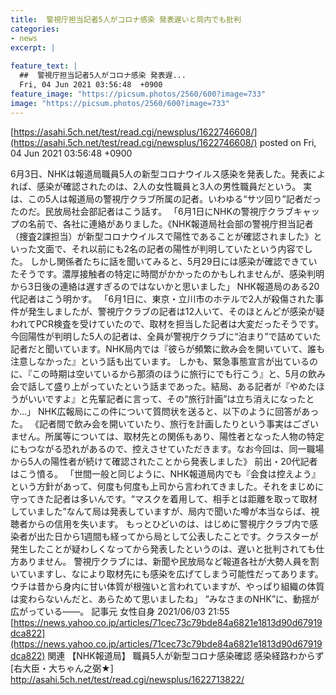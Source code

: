 ```yaml
---
title:  警視庁担当記者5人がコロナ感染 発表遅いと局内でも批判  
categories:
- news
excerpt: |
  
feature_text: |
  ##  警視庁担当記者5人がコロナ感染 発表遅...
  Fri, 04 Jun 2021 03:56:48  +0900
feature_image: "https://picsum.photos/2560/600?image=733"
image: "https://picsum.photos/2560/600?image=733"
---
```


[https://asahi.5ch.net/test/read.cgi/newsplus/1622746608/](https://asahi.5ch.net/test/read.cgi/newsplus/1622746608/)
posted on Fri, 04 Jun 2021 03:56:48  +0900

<!--more-->

6月3日、NHKは報道局職員5人の新型コロナウイルス感染を発表した。発表によれば、感染が確認されたのは、2人の女性職員と3人の男性職員だという。 実は、この5人は報道局の警視庁クラブ所属の記者。いわゆる“サツ回り”記者だったのだ。民放局社会部記者はこう話す。 「6月1日にNHKの警視庁クラブキャップの名前で、各社に連絡がありました。《NHK報道局社会部の警視庁担当記者（捜査2課担当）が新型コロナウイルスで陽性であることが確認されました》といった文面で、それ以前にも2名の記者の陽性が判明していたという内容でした。 しかし関係者たちに話を聞いてみると、5月29日には感染が確認できていたそうです。濃厚接触者の特定に時間がかかったのかもしれませんが、感染判明から3日後の連絡は遅すぎるのではないかと思いました」 NHK報道局のある20代記者はこう明かす。 「6月1日に、東京・立川市のホテルで2人が殺傷された事件が発生しましたが、警視庁クラブの記者は12人いて、そのほとんどが感染が疑われてPCR検査を受けていたので、取材を担当した記者は大変だったそうです。 今回陽性が判明した5人の記者は、全員が警視庁クラブに“泊まり”で詰めていた記者だと聞いています。NHK局内では『彼らが頻繁に飲み会を開いていて、誰も注意しなかった』という話も出ています。 しかも、緊急事態宣言が出ているのに、『この時期は空いているから那須のほうに旅行にでも行こう』と、5月の飲み会で話して盛り上がっていたという話まであった。結局、ある記者が『やめたほうがいいですよ』と先輩記者に言って、その“旅行計画”は立ち消えになったとか…」 NHK広報局にこの件について質問状を送ると、以下のように回答があった。 《記者間で飲み会を開いていたり、旅行を計画したりという事実はございません。所属等については、取材先との関係もあり、陽性者となった人物の特定にもつながる恐れがあるので、控えさせていただきます。なお今回は、同一職場から5人の陽性者が続けて確認されたことから発表しました》 前出・20代記者はこう憤る。 「世間一般と同じように、NHK報道局内でも『会食は控えよう』という方針があって、何度も何度も上司から言われてきました。それをまじめに守ってきた記者は多いんです。“マスクを着用して、相手とは距離を取って取材していました”なんて局は発表していますが、局内で聞いた噂が本当ならば、視聴者からの信用を失います。 もっとひどいのは、はじめに警視庁クラブ内で感染者が出た日から1週間も経ってから局として公表したことです。クラスターが発生したことが疑わしくなってから発表したというのは、遅いと批判されても仕方ありません。 警視庁クラブには、新聞や民放局など報道各社が大勢人員を割いていますし、なにより取材先にも感染を広げてしまう可能性だってあります。ウチは昔から身内に甘い体質が根強いと言われていますが、やっぱり組織の体質は変わらないんだと、あらためて思いましたね」 “みなさまのNHK”に、動揺が広がっている——。 記事元 女性自身 2021/06/03 21:55 [https://news.yahoo.co.jp/articles/71cec73c79bde84a6821e1813d90d67919dca822](https://news.yahoo.co.jp/articles/71cec73c79bde84a6821e1813d90d67919dca822) 関連 【NHK報道局】 職員5人が新型コロナ感染確認 感染経路わからず [右大臣・大ちゃん之弼★] http://asahi.5ch.net/test/read.cgi/newsplus/1622713822/
